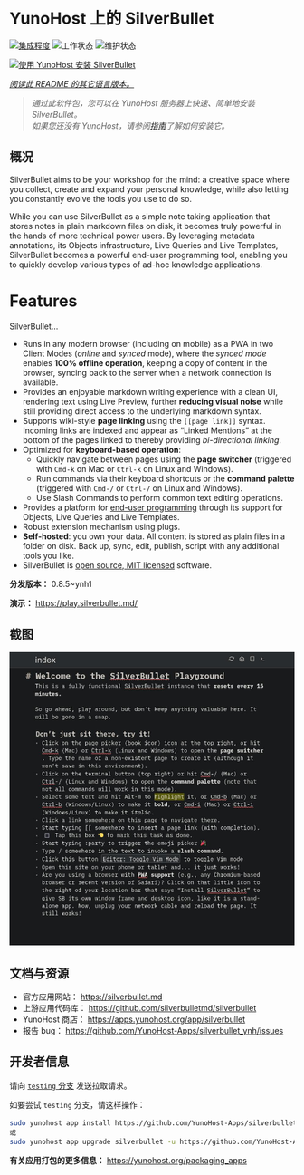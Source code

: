 <!--
注意：此 README 由 <https://github.com/YunoHost/apps/tree/master/tools/readme_generator> 自动生成
请勿手动编辑。
-->

# YunoHost 上的 SilverBullet

[![集成程度](https://dash.yunohost.org/integration/silverbullet.svg)](https://ci-apps.yunohost.org/ci/apps/silverbullet/) ![工作状态](https://ci-apps.yunohost.org/ci/badges/silverbullet.status.svg) ![维护状态](https://ci-apps.yunohost.org/ci/badges/silverbullet.maintain.svg)

[![使用 YunoHost 安装 SilverBullet](https://install-app.yunohost.org/install-with-yunohost.svg)](https://install-app.yunohost.org/?app=silverbullet)

*[阅读此 README 的其它语言版本。](./ALL_README.md)*

> *通过此软件包，您可以在 YunoHost 服务器上快速、简单地安装 SilverBullet。*  
> *如果您还没有 YunoHost，请参阅[指南](https://yunohost.org/install)了解如何安装它。*

## 概况

SilverBullet aims to be your workshop for the mind: a creative space where you collect, create and expand your personal knowledge, while also letting you constantly evolve the tools you use to do so.

While you can use SilverBullet as a simple note taking application that stores notes in plain markdown files on disk, it becomes truly powerful in the hands of more technical power users. By leveraging metadata annotations, its Objects infrastructure, Live Queries and Live Templates, SilverBullet becomes a powerful end-user programming tool, enabling you to quickly develop various types of ad-hoc knowledge applications.

# Features

SilverBullet...

- Runs in any modern browser (including on mobile) as a PWA in two Client Modes (_online_ and _synced_ mode), where the _synced mode_ enables **100% offline operation**, keeping a copy of content in the browser, syncing back to the server when a network connection is available.
- Provides an enjoyable markdown writing experience with a clean UI, rendering text using Live Preview, further **reducing visual noise** while still providing direct access to the underlying markdown syntax.
- Supports wiki-style **page linking** using the `[[page link]]` syntax. Incoming links are indexed and appear as “Linked Mentions” at the bottom of the pages linked to thereby providing _bi-directional linking_.
- Optimized for **keyboard-based operation**:
  - Quickly navigate between pages using the **page switcher** (triggered with `Cmd-k` on Mac or `Ctrl-k` on Linux and Windows).
  - Run commands via their keyboard shortcuts or the **command palette** (triggered with `Cmd-/` or `Ctrl-/` on Linux and Windows).
  - Use Slash Commands to perform common text editing operations.
- Provides a platform for [end-user programming](https://www.inkandswitch.com/end-user-programming/) through its support for Objects, Live Queries and Live Templates.
- Robust extension mechanism using plugs.
- **Self-hosted**: you own your data. All content is stored as plain files in a folder on disk. Back up, sync, edit, publish, script with any additional tools you like.
- SilverBullet is [open source, MIT licensed](https://github.com/silverbulletmd/silverbullet) software.


**分发版本：** 0.8.5~ynh1

**演示：** <https://play.silverbullet.md/>

## 截图

![SilverBullet 的截图](./doc/screenshots/silverbullet.jpg)

## 文档与资源

- 官方应用网站： <https://silverbullet.md>
- 上游应用代码库： <https://github.com/silverbulletmd/silverbullet>
- YunoHost 商店： <https://apps.yunohost.org/app/silverbullet>
- 报告 bug： <https://github.com/YunoHost-Apps/silverbullet_ynh/issues>

## 开发者信息

请向 [`testing` 分支](https://github.com/YunoHost-Apps/silverbullet_ynh/tree/testing) 发送拉取请求。

如要尝试 `testing` 分支，请这样操作：

```bash
sudo yunohost app install https://github.com/YunoHost-Apps/silverbullet_ynh/tree/testing --debug
或
sudo yunohost app upgrade silverbullet -u https://github.com/YunoHost-Apps/silverbullet_ynh/tree/testing --debug
```

**有关应用打包的更多信息：** <https://yunohost.org/packaging_apps>
